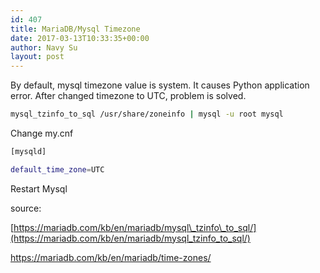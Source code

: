 ```yaml
---
id: 407
title: MariaDB/Mysql Timezone
date: 2017-03-13T10:33:35+00:00
author: Navy Su
layout: post
---
```

By default, mysql timezone value is system. It causes Python application error. After changed timezone to UTC, problem is solved.

```bash
mysql_tzinfo_to_sql /usr/share/zoneinfo | mysql -u root mysql

```

Change my.cnf

```bash
[mysqld] 

default_time_zone=UTC

```

Restart Mysql

source:
  
[https://mariadb.com/kb/en/mariadb/mysql\_tzinfo\_to_sql/](https://mariadb.com/kb/en/mariadb/mysql_tzinfo_to_sql/)
  
<https://mariadb.com/kb/en/mariadb/time-zones/>